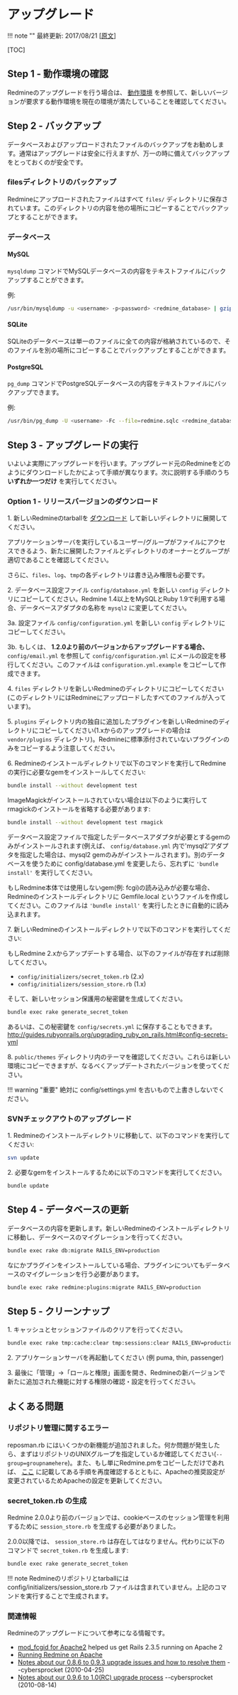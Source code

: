 アップグレード
==============

!!! note ""
    最終更新: 2017/08/21 [[原文](http://www.redmine.org/projects/redmine/wiki/RedmineUpgrade/80)]

[TOC]

Step 1 - 動作環境の確認
-----------------------

Redmineのアップグレードを行う場合は、 [動作環境](RedmineInstall#Requirements) を参照して、新しいバージョンが要求する動作環境を現在の環境が満たしていることを確認してください。

Step 2 - バックアップ
---------------------

データベースおよびアップロードされたファイルのバックアップをお勧めします。通常はアップグレードは安全に行えますが、万一の時に備えてバックアップをとっておくのが安全です。

### filesディレクトリのバックアップ

Redmineにアップロードされたファイルはすべて `files/` ディレクトリに保存されています。このディレクトリの内容を他の場所にコピーすることでバックアップとすることができます。

### データベース

#### MySQL

`mysqldump` コマンドでMySQLデータベースの内容をテキストファイルにバックアップすることができます。

例:

``` sh
/usr/bin/mysqldump -u <username> -p<password> <redmine_database> | gzip > /path/to/backup/db/redmine_`date +%y_%m_%d`.gz
```

#### SQLite

SQLiteのデータベースは単一のファイルに全ての内容が格納されているので、そのファイルを別の場所にコピーすることでバックアップとすることができます。

#### PostgreSQL

`pg_dump` コマンドでPostgreSQLデータベースの内容をテキストファイルにバックアップできます。

例:

``` sh
/usr/bin/pg_dump -U <username> -Fc --file=redmine.sqlc <redmine_database>
```

Step 3 - アップグレードの実行
-----------------------------

いよいよ実際にアップグレードを行います。アップグレード元のRedmineをどのようにダウンロードしたかによって手順が異なります。次に説明する手順のうち **いずれか一つだけ** を実行してください。

### Option 1 - リリースバージョンのダウンロード

1\. 新しいRedmineのtarballを [ダウンロード](http://www.redmine.org/projects/redmine/wiki/Download) して新しいディレクトリに展開してください。

アプリケーションサーバを実行しているユーザー/グループがファイルにアクセスできるよう、新たに展開したファイルとディレクトリのオーナーとグループが適切であることを確認してください。

さらに、`files`、`log`、`tmp`の各ディレクトリは書き込み権限も必要です。

2\. データベース設定ファイル `config/database.yml` を新しい `config` ディレクトリにコピーしてください。Redmine 1.4以上をMySQLとRuby 1.9で利用する場合、データベースアダプタの名称を `mysql2` に変更してください。

3a. 設定ファイル `config/configuration.yml` を新しい `config` ディレクトリにコピーしてください。

3b. もしくは、 **1.2.0より前のバージョンからアップグレードする場合、** `config/email.yml` を参照して `config/configuration.yml` にメールの設定を移行してください。このファイルは `configuration.yml.example` をコピーして作成できます。

4\. `files` ディレクトリを新しいRedmineのディレクトリにコピーしてください(このディレクトリにはRedmineにアップロードしたすべてのファイルが入っています)。

5\. `plugins` ディレクトリ内の独自に追加したプラグインを新しいRedmineのディレクトリにコピーしてください(1.xからのアップグレードの場合は `vendor/plugins` ディレクトリ)。Redmineに標準添付されていないプラグインのみをコピーするよう注意してください。

6\. Redmineのインストールディレクトリで以下のコマンドを実行してRedmineの実行に必要なgemをインストールしてください:

``` sh
bundle install --without development test
```

ImageMagickがインストールされていない場合は以下のように実行してrmagickのインストールを省略する必要があります:

``` sh
bundle install --without development test rmagick
```

データベース設定ファイルで指定したデータベースアダプタが必要とするgemのみがインストールされます(例えば、 `config/database.yml` 内で'mysql2'アダプタを指定した場合は、mysql2 gemのみがインストールされます)。別のデータベースを使うために config/database.yml を変更したら、忘れずに `'bundle install'` を実行してください。

もしRedmine本体では使用しないgem(例: fcgi)の読み込みが必要な場合、Redmineのインストールディレクトリに Gemfile.local というファイルを作成してください。このファイルは `'bundle install'` を実行したときに自動的に読み込まれます。

7\. 新しいRedmineのインストールディレクトリで以下のコマンドを実行してください:

もしRedmine 2.xからアップデートする場合、以下のファイルが存在すれば削除してください。

* `config/initializers/secret_token.rb` (2.x)
* `config/initializers/session_store.rb` (1.x)

そして、新しいセッション保護用の秘密鍵を生成してください。

``` sh
bundle exec rake generate_secret_token
```

あるいは、この秘密鍵を `config/secrets.yml` に保存することもできます。<br>
<http://guides.rubyonrails.org/upgrading_ruby_on_rails.html#config-secrets-yml>

8\. `public/themes` ディレクトリ内のテーマを確認してください。これらは新しい環境にコピーできますが、なるべくアップデートされたバージョンを使ってください。

!!! warning "重要"
    絶対に config/settings.yml を古いもので上書きしないでください。

### SVNチェックアウトのアップグレード

1\. Redmineのインストールディレクトリに移動して、以下のコマンドを実行してください:

``` sh
svn update
```

2\. 必要なgemをインストールするために以下のコマンドを実行してください。

``` sh
bundle update
```

Step 4 - データベースの更新
---------------------------

データベースの内容を更新します。新しいRedmineのインストールディレクトリに移動し、データベースのマイグレーションを行ってください。

``` bash
bundle exec rake db:migrate RAILS_ENV=production
```

なにかプラグインをインストールしている場合、プラグインについてもデータベースのマイグレーションを行う必要があります。

``` bash
bundle exec rake redmine:plugins:migrate RAILS_ENV=production
```

Step 5 - クリーンナップ
-----------------------

1\. キャッシュとセッションファイルのクリアを行ってください。

``` bash
bundle exec rake tmp:cache:clear tmp:sessions:clear RAILS_ENV=production
```

2\. アプリケーションサーバを再起動してください (例 puma, thin, passenger)

3\. 最後に「管理」→「ロールと権限」画面を開き、Redmineの新バージョンで新たに追加された機能に対する権限の確認・設定を行ってください。

よくある問題
------------

### リポジトリ管理に関するエラー

reposman.rb にはいくつかの新機能が追加されました。何か問題が発生したら、まずはリポジトリのUNIXグループを指定しているか確認してください(`--group=groupnamehere`)。また、もし単にRedmine.pmをコピーしただけであれば、 [ここ](http://www.redmine.org/projects/redmine/wiki/Repositories_access_control_with_apache_mod_dav_svn_and_mod_perl) に記載してある手順を再度確認するとともに、Apacheの推奨設定が変更されているためApacheの設定を更新してください。

###  secret\_token.rb の生成

Redmine 2.0.0より前のバージョンでは、cookieベースのセッション管理を利用するために `session_store.rb` を生成する必要がありました。

2.0.0以降では、 `session_store.rb` は存在してはなりません。代わりに以下のコマンドで `secret_token.rb` を生成します:

``` sh
bundle exec rake generate_secret_token
```

!!! note
    Redmineのリポジトリとtarballには config/initializers/session\_store.rb ファイルは含まれていません。上記のコマンドを実行することで生成されます。

### 関連情報

Redmineのアップグレードについて参考になる情報です。

-   [mod\_fcgid for Apache2](http://httpd.apache.org/mod_fcgid/) helped us get Rails 2.3.5 running on Apache 2
-   [Running Redmine on Apache](http://www.redmine.org/wiki/redmine/HowTo_configure_Apache_to_run_Redmine)
-   [Notes about our 0.8.6 to 0.9.3 upgrade issues and how to resolve them](http://web.archive.org/web/20111214022108/http://www.cybersprocket.com/2010/project-management/upgrading-redmine-from-8-6-to-9-3/) --cybersprocket (2010-04-25)
-   [Notes about our 0.9.6 to 1.0(RC) upgrade process](http://web.archive.org/web/20120610010521/http://www.cybersprocket.com/2010/tips-tricks/upgrading-redmine-from-0-9-6-to-1-0-0/) --cybersprocket (2010-08-14)
